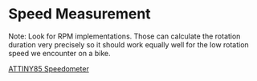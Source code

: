 # Speed Measurement

Note: Look for RPM implementations. Those can calculate the rotation duration very precisely so it should work equally well for the low rotation speed we encounter on a bike.

[ATTINY85 Speedometer](https://easyeda.com/sergiu.stanciu/oled_display_attiny)
